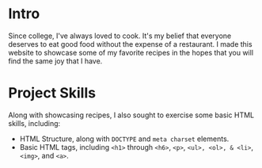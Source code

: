 # Intro

Since college, I've always loved to cook. It's my belief that everyone deserves to eat good food without the expense of a restaurant. I made this website to showcase some of my favorite recipes in the hopes that you will find the same joy that I have.

# Project Skills

Along with showcasing recipes, I also sought to exercise some basic HTML skills, including:

- HTML Structure, along with `DOCTYPE` and `meta charset` elements.
- Basic HTML tags, including `<h1>` through `<h6>`, `<p>`, `<ul>, <ol>, & <li>`, `<img>`, and `<a>`.